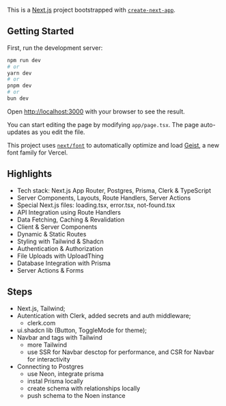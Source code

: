 This is a [Next.js](https://nextjs.org) project bootstrapped with [`create-next-app`](https://nextjs.org/docs/app/api-reference/cli/create-next-app).

## Getting Started

First, run the development server:

```bash
npm run dev
# or
yarn dev
# or
pnpm dev
# or
bun dev
```

Open [http://localhost:3000](http://localhost:3000) with your browser to see the result.

You can start editing the page by modifying `app/page.tsx`. The page auto-updates as you edit the file.

This project uses [`next/font`](https://nextjs.org/docs/app/building-your-application/optimizing/fonts) to automatically optimize and load [Geist](https://vercel.com/font), a new font family for Vercel.

## Highlights
- Tech stack: Next.js App Router, Postgres, Prisma, Clerk & TypeScript
- Server Components, Layouts, Route Handlers, Server Actions
- Special Next.js files: loading.tsx, error.tsx, not-found.tsx
- API Integration using Route Handlers
- Data Fetching, Caching & Revalidation
- Client & Server Components
- Dynamic & Static Routes
- Styling with Tailwind & Shadcn
- Authentication & Authorization
- File Uploads with UploadThing
- Database Integration with Prisma
- Server Actions & Forms

## Steps
- Next.js, Tailwind;
- Autentication with Clerk, added secrets and auth middleware;
    - clerk.com
- ui.shadcn lib (Button, ToggleMode for theme);
- Navbar and tags with Tailwind
    - more Tailwind
    - use SSR for Navbar desctop for performance, and CSR for Navbar for interactivity
- Connecting to Postgres
    - use Neon, integrate prisma
    - instal Prisma locally
    - create schema with relationships locally
    - push schema to the Noen instance

